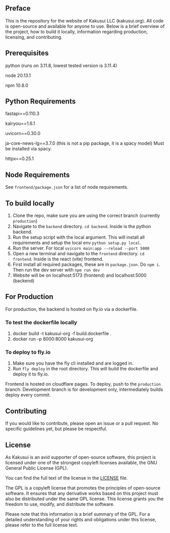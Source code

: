 ## Preface
This is the repository for the website of Kakusui LLC (kakusui.org). All code is open-source and available for anyone to use. Below is a brief overview of the project, how to build it locally, information regarding production, licensing, and contributing. 

## Prerequisites
python (runs on 3.11.8, lowest tested version is 3.11.4)

node 20.13.1

npm 10.8.0

## Python Requirements
fastapi==0.110.3

kairyou==1.6.1

uvicorn==0.30.0

ja-core-news-lg==3.7.0 (this is not a pip package, it is a spacy model) Must be installed via spacy.

httpx==0.25.1

## Node Requirements
See `frontend/package.json` for a list of node requirements.

## To build locally
1. Clone the repo, make sure you are using the correct branch (currently `production`)
2. Navigate to the `backend` directory. `cd backend`. Inside is the python backend.
3. Run the setup script with the local argument. This will install all requirements and setup the local env `python setup.py local`.
4. Run the server. For local `uvicorn main:app --reload --port 5000` 
5. Open a new terminal and navigate to the `frontend` directory. `cd frontend`. Inside is the react (vite) frontend.
6. First install all required packages, these are in `package.json`. Do `npm i`. Then run the dev server with `npm run dev`
7. Website will be on localhost:5173 (frontend) and localhost:5000 (backend)


## For Production

For production, the backend is hosted on fly.io via a dockerfile.

### To test the dockerfile locally
1. docker build -t kakusui-org -f build.dockerfile .
2. docker run -p 8000:8000 kakusui-org

### To deploy to fly.io
1. Make sure you have the fly cli installed and are logged in.
2. Run `fly deploy` in the root directory. This will build the dockerfile and deploy it to fly.io.

Frontend is hosted on cloudflare pages. To deploy, push to the `production` branch. Development branch is for development only, intermediately builds deploy every commit.

## Contributing
If you would like to contribute, please open an issue or a pull request. No specific guidelines yet, but please be respectful.


## License

As Kakusui is an avid supporter of open-source software, this project is licensed under one of the strongest copyleft licenses available, the GNU General Public License (GPL).

You can find the full text of the license in the [LICENSE](License.md) file.

The GPL is a copyleft license that promotes the principles of open-source software. It ensures that any derivative works based on this project must also be distributed under the same GPL license. This license grants you the freedom to use, modify, and distribute the software.

Please note that this information is a brief summary of the GPL. For a detailed understanding of your rights and obligations under this license, please refer to the full license text.
